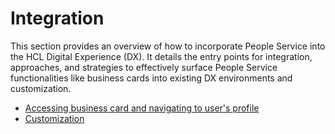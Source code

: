 # Integration

This section provides an overview of how to incorporate People Service into the HCL Digital Experience (DX). It details the entry points for integration, approaches, and strategies to effectively surface People Service functionalities like business cards into existing DX environments and customization.

- [Accessing business card and navigating to user's profile](./business_card_integration.md)
- [Customization](./customization.md)
